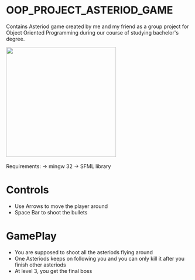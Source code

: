 # OOP_PROJECT_ASTERIOD_GAME

Contains Asteriod game created by me and my friend as a group project for Object Oriented Programming during our course of studying bachelor's degree. 

<img src="https://github.com/sanatankafle12/OOP_PROJECT/assets/42962016/a860fe12-f65a-4b56-a8ee-28f18252ada1" height="300"/>
<br><br>
Requirements:
-> mingw 32
-> SFML library

<h1> Controls </h1>
<ul>
    <li>Use Arrows to move the player around</li>
    <li>Space Bar to shoot the bullets</li>
 </ul>

 <h1>GamePlay</h1>
 <ul>
     <li>You are supposed to shoot all the asteriods flying around</li>
     <li>One Asteriods keeps on following you and you can only kill it after you finish other asteriods</li>
     <li>At level 3, you get the final boss</li>
 </ul>
